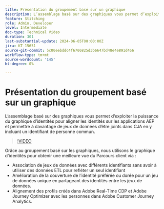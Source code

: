 ```yaml
---
title: Présentation du groupement basé sur un graphique
description: L’assemblage basé sur des graphiques vous permet d’exploiter la puissance du graphique d’identités pour aligner les identités sur les applications AEP et permettre à davantage de jeux de données d’être joints dans CJA en y incluant un identifiant de personne commun.
feature: Stitching
role: Admin, Developer
level: Intermediate
doc-type: Technical Video
duration: 301
last-substantial-update: 2024-06-05T00:00:00Z
jira: KT-15651
source-git-commit: bc00eebddc4f6706825d3b6647bd48e4e891d466
workflow-type: tm+mt
source-wordcount: '145'
ht-degree: 0%

---
```



# Présentation du groupement basé sur un graphique

L’assemblage basé sur des graphiques vous permet d’exploiter la puissance du graphique d’identités pour aligner les identités sur les applications AEP et permettre à davantage de jeux de données d’être joints dans CJA en y incluant un identifiant de personne commun.

>[!VIDEO](https://video.tv.adobe.com/v/3429528/?learn=on)

Grâce au groupement basé sur les graphiques, nous utilisons le graphique d’identités pour obtenir une meilleure vue du Parcours client via :

* Association de jeux de données avec différents identifiants sans avoir à utiliser des données ETL pour refléter un seul identifiant
* Amélioration de la couverture de l’identité préférée ou dorée pour un jeu de données unique en partageant des identités entre les jeux de données.
* Alignement des profils créés dans Adobe Real-Time CDP et Adobe Journey Optimizer avec les personnes dans Adobe Customer Journey Analytics.

